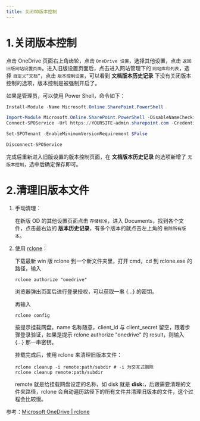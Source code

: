 ```yaml
---
title: 关闭OD版本控制
---
```


# 1.关闭版本控制

点击 OneDrive 页面右上角齿轮，点击 `OneDrive 设置`，选择其他设置，点击 `返回旧版网站设置页面`。进入旧版设置页面后，点击进入网站管理下的 `网站库和列表`，选择 `自定义“文档”`，点击 `版本控制设置`，可以看到 **文档版本历史记录** 下没有关闭版本控制的选项，版本控制是被强制开启了。

如果是管理员，可以使用 Power Shell，命令如下：

```powershell
Install-Module -Name Microsoft.Online.SharePoint.PowerShell

Import-Module Microsoft.Online.SharePoint.PowerShell -DisableNameChecking
Connect-SPOService -Url https://YOURSITE-admin.sharepoint.com -Credential YOU@YOURSITE.onmicrosoft.com # YOU@YOURSITE.onmicrosoft.com 就是管理员的邮箱号，注意替换

Set-SPOTenant -EnableMinimumVersionRequirement $False

Disconnect-SPOService
```

完成后重新进入旧版设置的版本控制页面，在 **文档版本历史记录** 的选项新增了 `无版本控制`，选中后确定保存即可。

# 2.清理旧版本文件

1. 手动清理：

   在新版 OD 的其他设置页面点击 `存储标准`，进入 Documents，找到各个文件，点击最右边的 **版本历史记录**，有多个版本的就点击左上角的 `删除所有版本`。

2. 使用 [rclone](https://rclone.org/downloads/)：

   下载最新 win 版 rclone 到一个新文件夹里，打开 cmd，cd 到 rclone.exe 的路径，输入

   ```shell
   rclone authorize "onedrive"
   ```

   浏览器弹出页面后进行登录授权，可以获取一串 {...} 的密钥。

   再输入

   ```shell
   rclone config
   ```

   按提示挂载网盘。name 名称随意，client_id 与 client_secret 留空，跟着步骤登录验证，如果是提示 rclone authorize "onedrive" 的 result，则输入 {...} 那一串密钥。

   挂载完成后，使用 rclone 来清理旧版本文件：

   ```shell
   rclone cleanup -i remote:path/subdir # -i 为交互式删除
   rclone cleanup remote:path/subdir
   ```

   remote 就是给挂载网盘设定的名称，如 disk 就是 **disk:**，后跟需要清理的文件夹路径，rclone 会自动遍历路径下的所有文件并清理旧版本的文件，这个过程会比较慢。

参考：[Microsoft OneDrive | rclone](https://rclone.org/onedrive/#disabling-versioning)